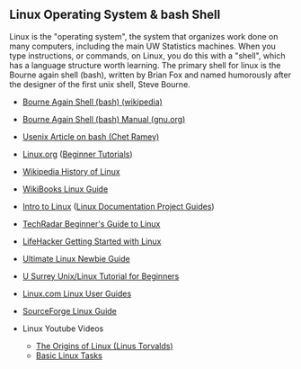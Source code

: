 ## Linux Operating System & bash Shell

Linux is the "operating system", the system that organizes work done on
many computers, including the main UW Statistics machines. When you type
instructions, or commands, on Linux, you do this with a "shell", which
has a language structure worth learning. The primary shell for linux is
the Bourne again shell (bash), written by Brian Fox and named humorously
after the designer of the first unix shell, Steve Bourne.

-   [Bourne Again Shell (bash)
    (wikipedia)](http://en.wikipedia.org/wiki/Bash_(Unix_shell))
-   [Bourne Again Shell (bash) Manual
    (gnu.org)](https://www.gnu.org/software/bash/manual)
-   [Usenix Article on bash (Chet
    Ramey)](http://tiswww.case.edu/php/chet/bash/article.pdf)

-   [Linux.org](http://www.linux.org) ([Beginner
    Tutorials](http://www.linux.org/forums/beginner-tutorials.53/))
-   [Wikipedia History of Linux](http://en.wikipedia.org/wiki/Linux)
-   [WikiBooks Linux Guide](http://en.wikibooks.org/wiki/Linux_Guide)
-   [Intro to Linux](http://www.tldp.org/LDP/intro-linux/html/) ([Linux
    Documentation Project Guides](http://www.tldp.org/guides.html))
-   [TechRadar Beginner's Guide to
    Linux](http://www.techradar.com/us/news/software/operating-systems/beginner-s-guide-to-linux-where-to-start-1066778)
-   [LifeHacker Getting Started with
    Linux](http://lifehacker.com/5778882/getting-started-with-linux-the-complete-guide)
-   [Ultimate Linux Newbie Guide](http://linuxnewbieguide.org)
-   [U Surrey Unix/Linux Tutorial for
    Beginners](http://www.ee.surrey.ac.uk/Teaching/Unix/)
-   [Linux.com Linux User
    Guides](http://www.linux.com/learn/new-user-guides)
-   [SourceForge Linux Guide](http://linuxguide.sourceforge.net)
-   Linux Youtube Videos
    -   [The Origins of Linux (Linus
        Torvalds)](http://www.youtube.com/watch?v=WVTWCPoUt8w)
    -   [Basic Linux Tasks](http://www.youtube.com/watch?v=OnSUX2otYos)
